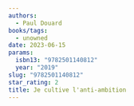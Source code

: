 ```yaml
---
authors:
  - Paul Douard
books/tags:
  - unowned
date: 2023-06-15
params:
  isbn13: "9782501140812"
  year: "2019"
slug: "9782501140812"
star_rating: 2
title: Je cultive l'anti-ambition
---
```


<!--more-->
